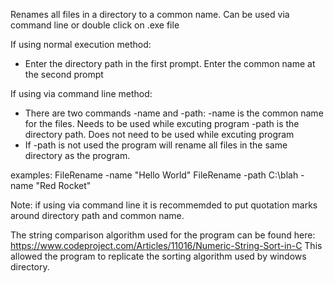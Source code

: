 Renames all files in a directory to a common name. Can be used via command line or double click on .exe file

If using normal execution method:
  - Enter the directory path in the first prompt. Enter the common name at the second prompt

If using via command line method:
  - There are two commands -name and -path:
    -name is the common name for the files. Needs to be used while excuting program
    -path is the directory path. Does not need to be used while excuting program
  - If -path is not used the program will rename all files in the same directory as the program.

examples:
FileRename -name "Hello World"
FileRename -path C:\blah -name "Red Rocket"

Note: if using via command line it is recommemded to put quotation marks around directory path and common name.

The string comparison algorithm used for the program can be found here: 
https://www.codeproject.com/Articles/11016/Numeric-String-Sort-in-C
This allowed the program to replicate the sorting algorithm used by windows directory.
